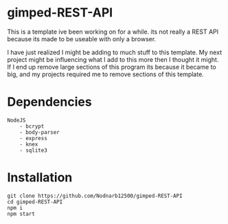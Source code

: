 # gimped-REST-API
This is a template ive been working on for a while. its not really a REST API because its made to be useable with only a browser.

I have just realized I might be adding to much stuff to this template. My next project might be influencing what I add to this more then I thought it might.
If I end up remove large sections of this program its because it became to big, and my projects required me to remove sections of this template.

# Dependencies
    NodeJS
        - bcrypt
        - body-parser
        - express
        - knex
        - sqlite3

# Installation
```
git clone https://github.com/Nodnarb12500/gimped-REST-API
cd gimped-REST-API
npm i
npm start
```

